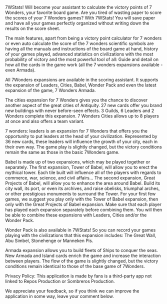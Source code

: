 7WStats! Will become your assistant to calculate the victory points of 7 Wonders, your favorite board game. Are you tired of wasting paper to score the scores of your 7 Wonders games? With 7WStats! You will save paper and have all your games perfectly organized without writing down the results on the score sheet.

The main features, apart from being a victory point calculator for 7 wonders or even auto calculate the score of the 7 wonders scientific symbols are having all the manuals and instructions of the board game at hand, history of your games played, advanced statistics on civilizations with the most probability of victory and the most powerful tool of all: Guide and detail on how all the cards in the game work (all the 7 wonders expansions available - even Armada).

All 7Wonders expansions are available in the scoring assistant. It supports the expansion of Leaders, Cities, Babel, Wonder Pack and even the latest expansion of the game, 7 Wonders Armada.

The cities expansion for 7 Wonders gives you the chance to discover another aspect of the great cities of Antiquity. 27 new cards offer you brand new buildings with never before-seen effects. 3 Guilds, 6 Leaders and 2 Wonders complete this expansion. 7 Wonders Cities allows up to 8 players at once and also offers a team variant.

7 wonders: leaders is an expansion for 7 Wonders that offers you the opportunity to put leaders at the head of your civilization. Represented by 36 new cards, these leaders will influence the growth of your city, each in their own way. The game play is slightly changed, but the victory conditions remain the same as those in the basic 7Wonders game.

Babel is made up of two expansions, which may be played together or separately. The first expansion, Tower of Babel, will allow you to erect the mythical tower. Each tile built will influence all of the players with regards to commerce, war, science, and civil affairs…
The second expansion, Great Projects of Babel, will allow you to enhance the area around Babel. Build its city wall, its port, or even its archives, and raise obelisks, triumphal arches, or other prestigious monuments to surround the Tower.
For your first few games, we suggest you play only with the Tower of Babel expansion, then only with the Great Projects of Babel expansion. Make sure that each player has played each expansion separately before combining them. You will then be able to combine these expansions with Leaders, Cities and/or the Wonder Pack.

Wonder Pack is also available in 7WStats! So you can record your games playing with the civilizations that this expansion includes: The Great Wall, Abu Simbel, Stonehenge or Manneken Pis.

Armada expansion allows you to build fleets of Ships to conquer the seas. New Armada and Island cards enrich the game and increase the interaction between players. The flow of the game is slightly changed, but the victory conditions remain identical to those of the base game of 7Wonders.

Privacy Policy: This application is made by fans is a third-party app not linked to Repos Production or Sombreros Production.

We appreciate your feedback, so if you think we can improve the application in some way, leave your comment below.
